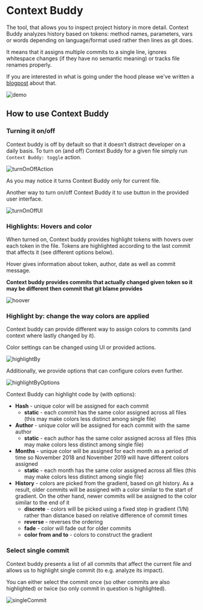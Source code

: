 # Context Buddy

The tool, that allows you to inspect project history in more detail. Context Buddy analyzes history based on tokens: method names, parameters, vars or words depending on language/format used rather then lines as git does.

It means that it assigns multiple commits to a single line, ignores whitespace changes (if they have no semantic meaning) or tracks file renames properly.

If you are interested in what is going under the hood please we've written a [blogpost](https://medium.com/@m.bednarz/165dac84425) about that.


![demo](demo.gif)


## How to use Context Buddy

### Turning it on/off

Context buddy is off by default so that it doesn’t distract developer on a daily basis. To turn on (and off) Context Buddy for a given file simply run `Context Buddy: toggle` action.


![turnOnOffAction](turnOnOffAction.gif)

As you may notice it turns Context Buddy only for current file.

Another way to turn on/off Context Buddy it to use button in the provided user interface.


![turnOnOffUI](turnOnUI.gif)


### Highlights: Hovers and color

When turned on, Context buddy provides highlight tokens with hovers over each token in the file. Tokens are highlighted according to the last commit that affects it (see different options below).

Hover gives information about token, author, date as well as commit message. 

**Context buddy provides commits that actually changed given token so it may be different then commit that git blame provides**

![hoover](hoover.gif)

### Highlight by: change the way colors are applied

Context buddy can provide different way to assign colors to commits (and context where lastly changed by it).

Color settings can be changed using UI or provided actions.

![highlightBy](highlightBy.gif)

Additionally, we provide options that can configure colors even further.

![highlightByOptions](highlightByOptions.gif)

Context Buddy can highlight code by (with options):

 * **Hash** - unique color will be assigned for each commit
   * **static** - each commit has the same color assigned across all files (this may make colors less distinct among single file)
 * **Author** - unique color will be assigned for each commit with the same author
   * **static** - each author has the same color assigned across all files (this may make colors less distinct among single file)
 * **Months** - unique color will be assigned for each month as a period of time so November 2018 and November 2019 will have different colors assigned
   * **static** - each month has the same color assigned across all files (this may make colors less distinct among single file)
 * **History** - colors are picked from the gradient, based on git history. As a result, older commits will be assigned with a color similar to the start of gradient. On the other hand, newer commits will be assigned to the color similar to the end of it
   * **discrete** - colors will be picked using a fixed step in gradient (1/N) rather than distance based on relative difference of commit times
   * **reverse** - reverses the ordering
   * **fade** - color will fade out for older commits
   * **color from and to** - colors to construct the gradient


### Select single commit


Context buddy presents a list of all commits that affect the current file and allows us to highlight single commit (to e.g. analyze its impact). 

You can either select the commit once (so other commits are also highlighted) or twice (so only commit in question is highlighted).


![singleCommit](singleCommit.gif)
   
